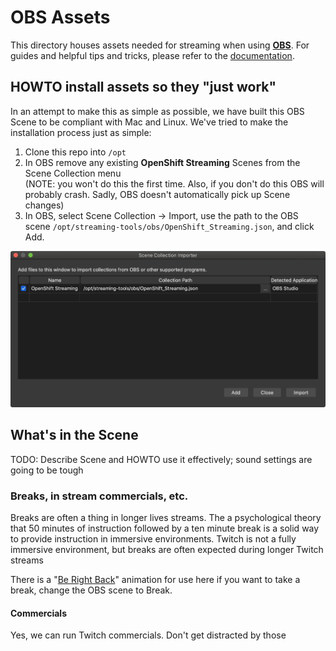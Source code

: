 # OBS Assets

This directory houses assets needed for streaming when using [**OBS**](https://obsproject.com/). For guides and helpful tips and tricks, please refer to the [documentation](https://github.com/cloud-platforms-streaming/docs).

## HOWTO install assets so they "just work"

In an attempt to make this as simple as possible, we have built this OBS Scene to be compliant with Mac and Linux. We've tried to make the installation process just as simple:

1. Clone this repo into `/opt`
1. In OBS remove any existing **OpenShift Streaming** Scenes from the Scene Collection menu  
(NOTE: you won't do this the first time. Also, if you don't do this OBS will probably crash. Sadly, OBS doesn't automatically pick up Scene changes)
1. In OBS, select Scene Collection -> Import, use the path to the OBS scene `/opt/streaming-tools/obs/OpenShift_Streaming.json`, and click Add.

![Import the OpenShift Streaming Scene](../img/scene-import.png)

## What's in the Scene

TODO: Describe Scene and HOWTO use it effectively; sound settings are going to be tough

### Breaks, in stream commercials, etc.

Breaks are often a thing in longer lives streams. The a psychological theory that 50 minutes of instruction followed by a ten minute break is a solid way to provide instruction in immersive environments. Twitch is not a fully immersive environment, but breaks are often expected during longer Twitch streams

There is a "[Be Right Back](obs/assets/OpenShift_Twitch_BRB.mp4)" animation for use here if you want to take a break, change the OBS scene to Break.

#### Commercials

Yes, we can run Twitch commercials. Don't get distracted by those